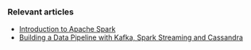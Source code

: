 ### Relevant articles

- [Introduction to Apache Spark](https://www.baeldung.com/apache-spark)
- [Building a Data Pipeline with Kafka, Spark Streaming and Cassandra](https://www.baeldung.com/kafka-spark-data-pipeline)
